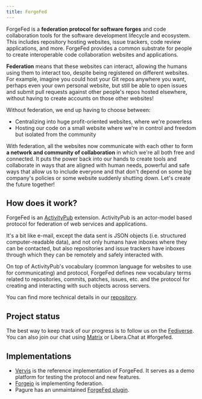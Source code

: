 ```yaml
---
title: ForgeFed
---
```


ForgeFed is a **federation protocol for software forges** and code collaboration
tools for the software development lifecycle and ecosystem. This includes
repository hosting websites, issue trackers, code review applications, and more.
ForgeFed provides a common substrate for people to create interoperable code
collaboration websites and applications.

**Federation** means that these websites can interact, allowing the humans
using them to interact too, despite being registered on different websites. For
example, imagine you could host your Git repos anywhere you want, perhaps even
your own personal website, but still be able to open issues and submit pull
requests against other people's repos hosted elsewhere, without having to
create accounts on those other websites!

Without federation, we end up having to choose between:

- Centralizing into huge profit-oriented websites, where we're powerless
- Hosting our code on a small website where we're in control and freedom but
  isolated from the community

With federation, all the websites now communicate with each other to form
**a network and community of collaboration** in which we're all both free and
connected. It puts the power back into our hands to create tools and
collaborate in ways that are aligned with human needs, powerful and safe ways
that allow us to include everyone and that don't depend on some big company's
policies or some website suddenly shutting down. Let's create the future
together!

## How does it work?

ForgeFed is an [ActivityPub][] extension. ActivityPub is an actor-model based
protocol for federation of web services and applications.

It's a bit like e-mail, except the data sent is JSON objects (i.e. structured
computer-readable data), and not only humans have inboxes where they can be
contacted, but also repositories and issue trackers have inboxes through which
they can be remotely and safely interacted with.

On top of ActivityPub's vocabulary (common language for websites to use for
communicating) and protocol, ForgeFed defines new vocabulary terms related to
repositories, commits, patches, issues, etc. and the protocol for creating and
interacting with such objects across servers.

You can find more technical details in our [repository][Codeberg].

## Project status

The best way to keep track of our progress is to follow us on the [Fediverse][].
You can also join our chat using [Matrix][] or Libera.Chat at #forgefed.

## Implementations

- [Vervis][] is the reference implementation of ForgeFed. It serves as a demo
platform for testing the protocol and new features.
- [Forgejo][] is implementing federation.
- Pagure has an unmaintained [ForgeFed plugin][Pagure].

[ActivityPub]: https://www.w3.org/TR/activitypub/
[Codeberg]:    https://codeberg.org/ForgeFed/ForgeFed
[Fediverse]:   https://floss.social/@forgefed
[Matrix]:      https://matrix.to/#/#forgefed:libera.chat
[Vervis]:      https://vervis.peers.community/
[Forgejo]:     https://forgejo.org
[Pagure]:      https://pagure.io/forge-fed/forge-fed
